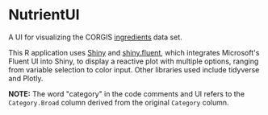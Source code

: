 # NutrientUI
A UI for visualizing the CORGIS [ingredients](https://think.cs.vt.edu/corgis/csv/ingredients/) data set.

This R application uses [Shiny](https://shiny.rstudio.com/) and [shiny.fluent](https://appsilon.github.io/shiny.fluent/), which integrates Microsoft's Fluent UI into Shiny, to display a reactive plot with multiple options, ranging from variable selection to color input. Other libraries used include tidyverse and Plotly.

**NOTE:** The word "category" in the code comments and UI refers to the `Category.Broad` column derived from the original `Category` column.
